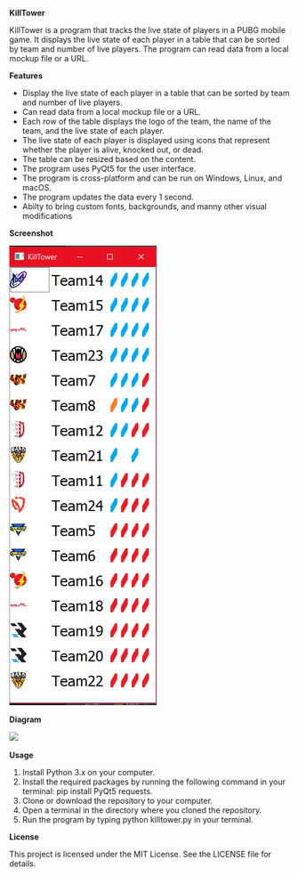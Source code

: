 ﻿**KillTower**

KillTower is a program that tracks the live state of players in a PUBG mobile game. It displays the live state of each player in a table that can be sorted by team and number of live players. The program can read data from a local mockup file or a URL.

**Features**

- Display the live state of each player in a table that can be sorted by team and number of live players.
- Can read data from a local mockup file or a URL.
- Each row of the table displays the logo of the team, the name of the team, and the live state of each player.
- The live state of each player is displayed using icons that represent whether the player is alive, knocked out, or dead.
- The table can be resized based on the content.
- The program uses PyQt5 for the user interface.
- The program is cross-platform and can be run on Windows, Linux, and macOS.
- The program updates the data every 1 second.
- Abilty to bring custom fonts, backgrounds, and manny other visual modifications

**Screenshot**

![](Aspose.Words.e197e77d-15a2-481c-8c6f-3d4eec009a65.001.png)

**Diagram**

![](Aspose.Words.e197e77d-15a2-481c-8c6f-3d4eec009a65.002.png)

**Usage**

1. Install Python 3.x on your computer.
1. Install the required packages by running the following command in your terminal: pip install PyQt5 requests.
1. Clone or download the repository to your computer.
1. Open a terminal in the directory where you cloned the repository.
1. Run the program by typing python killtower.py in your terminal.

**License**

This project is licensed under the MIT License. See the LICENSE file for details.
